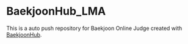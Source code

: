 # BaekjoonHub_LMA
This is a auto push repository for Baekjoon Online Judge created with [BaekjoonHub](https://github.com/BaekjoonHub/BaekjoonHub).
